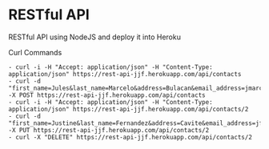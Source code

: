 # RESTful API

RESTful API using NodeJS and deploy it into Heroku

Curl Commands 

    - curl -i -H "Accept: application/json" -H "Content-Type: application/json" https://rest-api-jjf.herokuapp.com/api/contacts
    - curl -d "first_name=Jules&last_name=Marcelo&address=Bulacan&email_address=jmarcelo@gmail.com&contact_number=09876543210" -X POST https://rest-api-jjf.herokuapp.com/api/contacts
    - curl -i -H "Accept: application/json" -H "Content-Type: application/json" https://rest-api-jjf.herokuapp.com/api/contacts/2
    - curl -d "first_name=Justine&last_name=Fernandez&address=Cavite&email_address=jfernandez@stratpoint.com&contact_number=099599631654" -X PUT https://rest-api-jjf.herokuapp.com/api/contacts/2
    - curl -X "DELETE" https://rest-api-jjf.herokuapp.com/api/contacts/2

